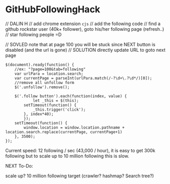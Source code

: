 # GitHubFollowingHack


// DALIN H
// add chrome extension `cjs`
// add the following code
// find a github rockstar user (40k+ follower), goto his/her following page (refresh..)
// star following people =D

// SOVLED note that at page 100 you will be stuck since NEXT button is disabled (and the url is gone)
// SOLUTION directly update URL to goto next page


```
$(document).ready(function() {
	//ex: "?page=100&tab=following"
	var urlPara = location.search;
  	var currentPage = parseInt(urlPara.match(/-?\d+\.?\d*/)[0]);
  	//remove all unfollow form
	$('.unfollow').remove();
  
  	$('.follow button').each(function(index, value) {
  	    	let _this = $(this);
		setTimeout(function() {
			_this.trigger('click');
		}, index*40);
    	});
	setTimeout(function() {
		window.location = window.location.pathname + location.search.replace(currentPage, currentPage+1)
	}, 3500);
});
```

Current speed: 12 following / sec (43,000 / hour), it is easy to get 300k following but to scale up to 10 million following this is slow. 


NEXT To-Do:

scale up? 10 million following target (crawler? hashmap? Search tree?)
